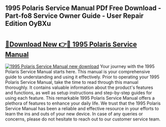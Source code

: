 ## 1995 Polaris Service Manual PDf Free Download - Part-fo8 Service Owner Guide - User Repair Edition OyBXu

# <h2><a href="http://bc57649.oget.top/?id=1995+Polaris+Service+Manual">🔗Download New 👉🔴 1995 Polaris Service Manual</a></h2>

[![1995 Polaris Service Manual new download](https://i.imgur.com/5g1atiW.png)](http://bc57649.oget.top/?id=1995+Polaris+Service+Manual)
Your journey with the 1995 Polaris Service Manual starts here. This manual is your comprehensive guide to understanding and using it effectively. Prior to operating your 1995 Polaris Service Manual, take the time to read through this manual thoroughly. It contains valuable information about the product's features and functions, as well as setup instructions and step-by-step guides for using each feature. This remarkable 1995 Polaris Service Manual offers a plethora of features to enhance your daily life. We trust that the 1995 Polaris Service Manual has been a reliable and effective resource in your efforts to learn the ins and outs of your new device. In case of any queries or concerns, please do not hesitate to reach out to our customer service team.

